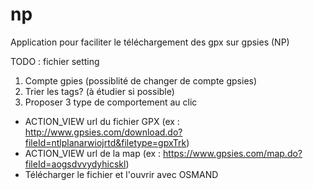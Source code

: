 # np
Application pour faciliter le téléchargement des gpx sur gpsies (NP)



TODO : fichier setting 
1. Compte gpies (possiblité de changer de compte gpsies)
2. Trier les tags? (à étudier si possible)
3. Proposer 3 type de comportement au clic
 - ACTION_VIEW url du fichier GPX (ex : http://www.gpsies.com/download.do?fileId=ntlplanarwiojrtd&filetype=gpxTrk) 
 - ACTION_VIEW url de la map (ex : https://www.gpsies.com/map.do?fileId=aogsdvvydyhicskl)
 - Télécharger le fichier et l'ouvrir avec OSMAND 
